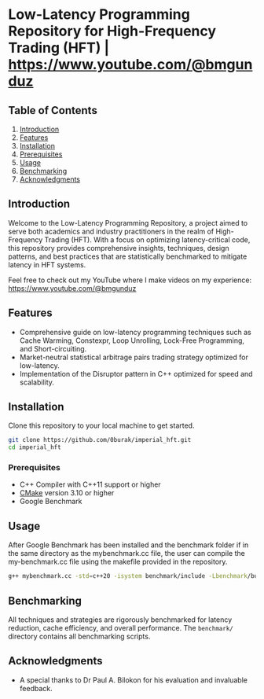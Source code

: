 # Low-Latency Programming Repository for High-Frequency Trading (HFT) | https://www.youtube.com/@bmgunduz

## Table of Contents
1. [Introduction](#introduction)
2. [Features](#features)
3. [Installation](#installation)
4. [Prerequisites](#prerequisites)
5. [Usage](#usage)
6. [Benchmarking](#benchmarking)
7. [Acknowledgments](#acknowledgments)

## Introduction

Welcome to the Low-Latency Programming Repository, a project aimed to serve both academics and industry practitioners in the realm of High-Frequency Trading (HFT). With a focus on optimizing latency-critical code, this repository provides comprehensive insights, techniques, design patterns, and best practices that are statistically benchmarked to mitigate latency in HFT systems.

Feel free to check out my YouTube where I make videos on my experience: https://www.youtube.com/@bmgunduz

## Features

- Comprehensive guide on low-latency programming techniques such as Cache Warming, Constexpr, Loop Unrolling, Lock-Free Programming, and Short-circuiting.
- Market-neutral statistical arbitrage pairs trading strategy optimized for low-latency.
- Implementation of the Disruptor pattern in C++ optimized for speed and scalability.
  
## Installation

Clone this repository to your local machine to get started.

```bash
git clone https://github.com/0burak/imperial_hft.git
cd imperial_hft
```

### Prerequisites

- C++ Compiler with C++11 support or higher
- [CMake](https://cmake.org/download/) version 3.10 or higher
- Google Benchmark

## Usage

After Google Benchmark has been installed and the benchmark folder if in the same directory as the mybenchmark.cc file, the user can compile the my-benchmark.cc file using the makefile provided in the repository.

```bash
g++ mybenchmark.cc -std=c++20 -isystem benchmark/include -Lbenchmark/build/src -lbenchmark -lpthread -o mybenchmark
```

## Benchmarking

All techniques and strategies are rigorously benchmarked for latency reduction, cache efficiency, and overall performance. The `benchmark/` directory contains all benchmarking scripts.

## Acknowledgments

- A special thanks to Dr Paul A. Bilokon for his evaluation and invaluable feedback.
